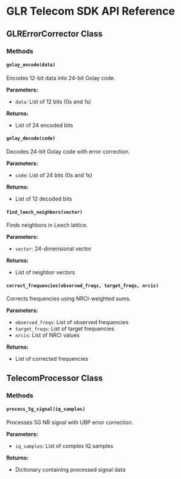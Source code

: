 # GLR Telecom SDK API Reference

## GLRErrorCorrector Class

### Methods

#### `golay_encode(data)`
Encodes 12-bit data into 24-bit Golay code.

**Parameters:**
- `data`: List of 12 bits (0s and 1s)

**Returns:**
- List of 24 encoded bits

#### `golay_decode(code)`
Decodes 24-bit Golay code with error correction.

**Parameters:**
- `code`: List of 24 bits (0s and 1s)

**Returns:**
- List of 12 decoded bits

#### `find_leech_neighbors(vector)`
Finds neighbors in Leech lattice.

**Parameters:**
- `vector`: 24-dimensional vector

**Returns:**
- List of neighbor vectors

#### `correct_frequencies(observed_freqs, target_freqs, nrcis)`
Corrects frequencies using NRCI-weighted sums.

**Parameters:**
- `observed_freqs`: List of observed frequencies
- `target_freqs`: List of target frequencies
- `nrcis`: List of NRCI values

**Returns:**
- List of corrected frequencies

## TelecomProcessor Class

### Methods

#### `process_5g_signal(iq_samples)`
Processes 5G NR signal with UBP error correction.

**Parameters:**
- `iq_samples`: List of complex IQ samples

**Returns:**
- Dictionary containing processed signal data